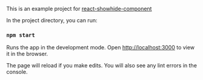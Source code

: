 This is an example project for [react-showhide-component](https://www.npmjs.com/package/react-showhide-component)

In the project directory, you can run:

### `npm start`

Runs the app in the development mode.
Open [http://localhost:3000](http://localhost:3000) to view it in the browser.

The page will reload if you make edits.
You will also see any lint errors in the console.


